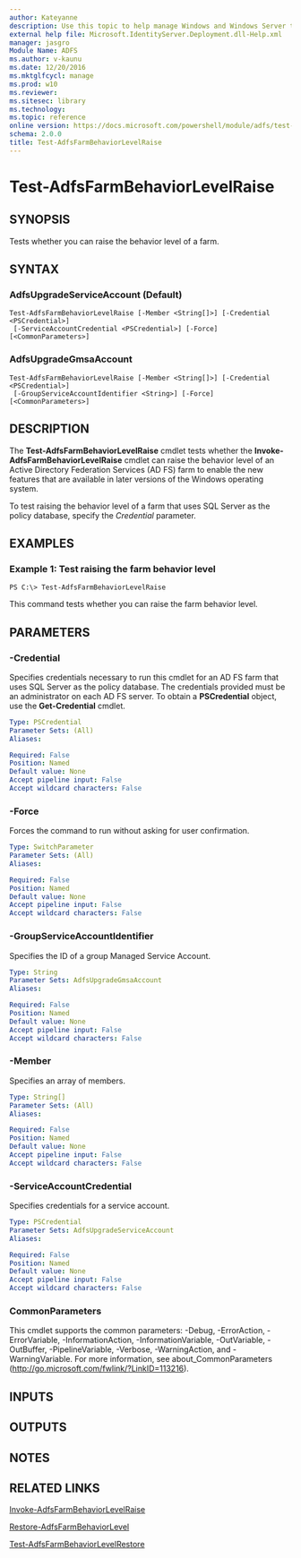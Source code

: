```yaml
---
author: Kateyanne
description: Use this topic to help manage Windows and Windows Server technologies with Windows PowerShell.
external help file: Microsoft.IdentityServer.Deployment.dll-Help.xml
manager: jasgro
Module Name: ADFS
ms.author: v-kaunu
ms.date: 12/20/2016
ms.mktglfcycl: manage
ms.prod: w10
ms.reviewer: 
ms.sitesec: library
ms.technology: 
ms.topic: reference
online version: https://docs.microsoft.com/powershell/module/adfs/test-adfsfarmbehaviorlevelraise?view=windowsserver2022-ps&wt.mc_id=ps-gethelp
schema: 2.0.0
title: Test-AdfsFarmBehaviorLevelRaise
---
```


# Test-AdfsFarmBehaviorLevelRaise

## SYNOPSIS
Tests whether you can raise the behavior level of a farm.

## SYNTAX

### AdfsUpgradeServiceAccount (Default)
```
Test-AdfsFarmBehaviorLevelRaise [-Member <String[]>] [-Credential <PSCredential>]
 [-ServiceAccountCredential <PSCredential>] [-Force] [<CommonParameters>]
```

### AdfsUpgradeGmsaAccount
```
Test-AdfsFarmBehaviorLevelRaise [-Member <String[]>] [-Credential <PSCredential>]
 [-GroupServiceAccountIdentifier <String>] [-Force] [<CommonParameters>]
```

## DESCRIPTION
The **Test-AdfsFarmBehaviorLevelRaise** cmdlet tests whether the **Invoke-AdfsFarmBehaviorLevelRaise** cmdlet can raise the behavior level of an Active Directory Federation Services (AD FS) farm to enable the new features that are available in later versions of the Windows operating system.

To test raising the behavior level of a farm that uses SQL Server as the policy database, specify the *Credential* parameter.

## EXAMPLES

### Example 1: Test raising the farm behavior level
```
PS C:\> Test-AdfsFarmBehaviorLevelRaise
```

This command tests whether you can raise the farm behavior level.

## PARAMETERS

### -Credential
Specifies credentials necessary to run this cmdlet for an AD FS farm that uses SQL Server as the policy database.
The credentials provided must be an administrator on each AD FS server.
To obtain a **PSCredential** object, use the **Get-Credential** cmdlet.

```yaml
Type: PSCredential
Parameter Sets: (All)
Aliases: 

Required: False
Position: Named
Default value: None
Accept pipeline input: False
Accept wildcard characters: False
```

### -Force
Forces the command to run without asking for user confirmation.

```yaml
Type: SwitchParameter
Parameter Sets: (All)
Aliases: 

Required: False
Position: Named
Default value: None
Accept pipeline input: False
Accept wildcard characters: False
```

### -GroupServiceAccountIdentifier
Specifies the ID of a group Managed Service Account.

```yaml
Type: String
Parameter Sets: AdfsUpgradeGmsaAccount
Aliases: 

Required: False
Position: Named
Default value: None
Accept pipeline input: False
Accept wildcard characters: False
```

### -Member
Specifies an array of members.

```yaml
Type: String[]
Parameter Sets: (All)
Aliases: 

Required: False
Position: Named
Default value: None
Accept pipeline input: False
Accept wildcard characters: False
```

### -ServiceAccountCredential
Specifies credentials for a service account.

```yaml
Type: PSCredential
Parameter Sets: AdfsUpgradeServiceAccount
Aliases: 

Required: False
Position: Named
Default value: None
Accept pipeline input: False
Accept wildcard characters: False
```

### CommonParameters
This cmdlet supports the common parameters: -Debug, -ErrorAction, -ErrorVariable, -InformationAction, -InformationVariable, -OutVariable, -OutBuffer, -PipelineVariable, -Verbose, -WarningAction, and -WarningVariable. For more information, see about_CommonParameters (http://go.microsoft.com/fwlink/?LinkID=113216).

## INPUTS

## OUTPUTS

## NOTES

## RELATED LINKS

[Invoke-AdfsFarmBehaviorLevelRaise](./Invoke-AdfsFarmBehaviorLevelRaise.md)

[Restore-AdfsFarmBehaviorLevel](./Restore-AdfsFarmBehaviorLevel.md)

[Test-AdfsFarmBehaviorLevelRestore](./Test-AdfsFarmBehaviorLevelRestore.md)

